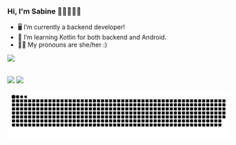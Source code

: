 ### Hi, I'm Sabine 👋🏻👩🏻‍💻

- 🖥 I’m currently a backend developer!
- 🌱 I’m learning Kotlin for both backend and Android.
- 👩‍💻 My pronouns are she/her :)

<div align="left">
  <a href="https://github.com/sabinehernandes">
  <img height="150em" src="https://github-readme-stats.vercel.app/api/top-langs/?username=sabinehernandes&layout=compact&langs_count=7&theme=dracula"/>
</div>

##
  
  <div> 
  <a href = "mailto:sabinehernandes@gmail.com"><img src="https://img.shields.io/badge/Gmail-D14836?style=for-the-badge&logo=gmail&logoColor=white" target="_blank"></a>
  <a href="https://www.linkedin.com/in/sabinehernandes" target="_blank"><img src="https://img.shields.io/badge/-LinkedIn-%230077B5?style=for-the-badge&logo=linkedin&logoColor=white" target="_blank"></a> 
 
  ![Snake animation](https://github.com/sabinehernandes/sabinehernandes/blob/output/github-contribution-grid-snake.svg)
 
</div>

